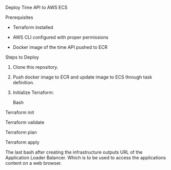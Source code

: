 Deploy Time API to AWS ECS

 

Prerequisites

- Terraform installed

- AWS CLI configured with proper permissions

- Docker image of the time API pushed to ECR

 

 Steps to Deploy

 

1. Clone this repository.

2. Push docker image to ECR and update image to ECS through task definition.

3. Initialize Terraform:

 

   Bash 

  Terraform init

Terraform validate

Terraform plan

Terraform apply

 

The last bash after creating the infrastructure outputs URL of the Application Loader Balancer. Which is to be used to access the applications content on a web browser.

 

 
